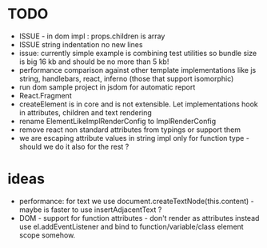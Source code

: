 # TODO

 * ISSUE - <If> in dom impl : props.children is array
 * ISSUE string indentation no new lines
 * issue: currently simple example  is combining test utilities so bundle size is big 16 kb and should be no more than 5 kb!
 * performance comparison against other template implementations like js string, handlebars, react, inferno (those that support isomorphic)
 * run dom sample project in jsdom for automatic report
 * React.Fragment
 * createElement is in core and is not extensible. Let implementations hook in attributes, children and text rendering
 * rename ElementLikeImplRenderConfig to ImplRenderConfig
 * remove react non standard attributes from typings or support them
 * we are escaping attribute values in string impl only for function type - should we do it also for the rest ?
# ideas

 * performance: for text we use document.createTextNode(this.content) - maybe is faster to use insertAdjacentText ? 
 * DOM - support for function attributes - don't render as attributes instead use el.addEventListener and bind to function/variable/class element scope somehow.